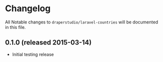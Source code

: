 # Changelog

All Notable changes to `draperstudio/laravel-countries` will be documented in this file.

## 0.1.0 (released 2015-03-14)

- Initial testing release
